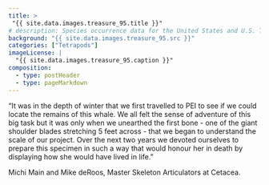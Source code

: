 ```yaml
---
title: >
 "{{ site.data.images.treasure_95.title }}"
# description: Species occurrence data for the United States and U.S. Territories.
background: "{{ site.data.images.treasure_95.src }}"
categories: ["Tetrapods"]
imageLicense: |
  "{{ site.data.images.treasure_95.caption }}"
composition:
  - type: postHeader
  - type: pageMarkdown
---
```


“It was in the depth of winter that we first travelled to PEI to see if we could locate the remains of this whale. We all felt the sense of adventure of this big task but it was only when we unearthed the first bone - one of the giant shoulder blades stretching 5 feet across - that we began to understand the scale of our project. Over the next two years we devoted ourselves to prepare this specimen in such a way that would honour her in death by displaying how she would have lived in life.”

Michi Main and Mike deRoos, Master Skeleton Articulators at Cetacea.